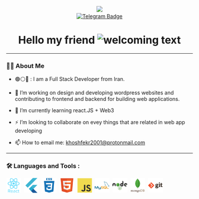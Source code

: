 <div id="header" align="center">
  <img src="https://media.giphy.com/media/13HgwGsXF0aiGY/giphy.gif" width="500"/>
  <div id="badges">
    <a href="https://t.me/MH322001">
      <img src="https://img.shields.io/badge/Telegram-blue?style=for-the-badge&logo=telegram&logoColor=white" alt="Telegram Badge"/>
    </a>
  </div>
  <h1>
    Hello my friend
    <img src="https://media.giphy.com/media/hvRJCLFzcasrR4ia7z/giphy.gif" width="30px" alt="welcoming text"/>
  </h1>
</div>

---

### :man_technologist: About Me

- 🟢⚪🔴 : I am a Full Stack Developer from Iran.

- :telescope: I’m working on design and developing wordpress websites and contributing to frontend and backend for building web applications.

- :seedling: I’m currently learning react.JS + Web3

- :zap: I’m looking to collaborate on evey things that are related in web app developing

- :mailbox: How to email me: khoshfekr2001@protonmail.com

---

### :hammer_and_wrench: Languages and Tools :

<div>
  <img src="https://github.com/devicons/devicon/blob/master/icons/react/react-original-wordmark.svg" title="React" alt="React" width="40" height="40"/>&nbsp;
  <img src="https://github.com/devicons/devicon/blob/master/icons/flutter/flutter-original.svg" title="Flutter" alt="Flutter" width="40" height="40"/>&nbsp;
  <img src="https://github.com/devicons/devicon/blob/master/icons/css3/css3-plain-wordmark.svg"  title="CSS3" alt="CSS" width="40" height="40"/>&nbsp;
  <img src="https://github.com/devicons/devicon/blob/master/icons/html5/html5-original.svg" title="HTML5" alt="HTML" width="40" height="40"/>&nbsp;
  <img src="https://github.com/devicons/devicon/blob/master/icons/javascript/javascript-original.svg" title="JavaScript" alt="JavaScript" width="40" height="40"/>&nbsp;
  <img src="https://github.com/devicons/devicon/blob/master/icons/mysql/mysql-original-wordmark.svg" title="MySQL"  alt="MySQL" width="40" height="40"/>&nbsp;
  <img src="https://github.com/devicons/devicon/blob/master/icons/nodejs/nodejs-original-wordmark.svg" title="NodeJS" alt="NodeJS" width="40" height="40"/>&nbsp;
  <img src="https://github.com/devicons/devicon/blob/master/icons/mongodb/mongodb-original-wordmark.svg" title="mongodb" alt="mongodb" width="40" height="40"/>&nbsp;
  <img src="https://github.com/devicons/devicon/blob/master/icons/git/git-original-wordmark.svg" title="Git" alt="Git" width="40" height="40"/>
</div>
